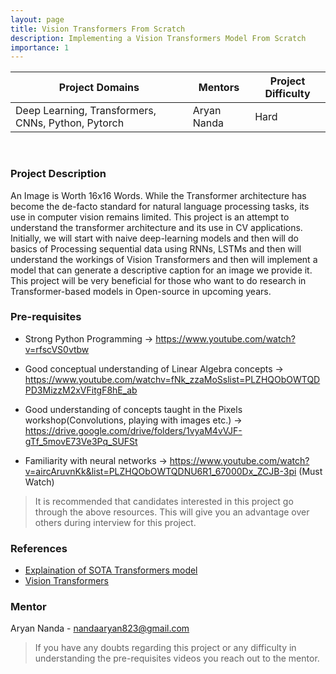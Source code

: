 ```yaml
---
layout: page
title: Vision Transformers From Scratch
description: Implementing a Vision Transformers Model From Scratch
importance: 1
---
```


| Project Domains              | Mentors      | Project Difficulty |
|------------------------------|--------------|--------------------|
| Deep Learning, Transformers, CNNs, Python, Pytorch | Aryan Nanda |  Hard  |

<br>

### Project Description

An Image is Worth 16x16 Words. While the Transformer architecture has become the de-facto standard for natural language processing tasks, its use in computer vision remains limited. This project is an attempt to understand the transformer architecture and its use in CV applications. Initially, we will start with naive deep-learning models and then will do basics of Processing sequential data using RNNs, LSTMs and then will understand the workings of Vision Transformers and then will implement a model that can generate a descriptive caption for an image we provide it.        
This project will be very beneficial for those who want to do research in Transformer-based models in Open-source in upcoming years.

### Pre-requisites 

- Strong Python Programming -> https://www.youtube.com/watch?v=rfscVS0vtbw

- Good conceptual understanding of Linear Algebra concepts -> https://www.youtube.com/watchv=fNk_zzaMoSslist=PLZHQObOWTQDPD3MizzM2xVFitgF8hE_ab 

- Good understanding of concepts taught in the Pixels workshop(Convolutions, playing with images etc.) -> https://drive.google.com/drive/folders/1vyaM4vVJF-gTf_5movE73Ve3Pq_SUFSt

- Familiarity with neural networks -> https://www.youtube.com/watch?v=aircAruvnKk&list=PLZHQObOWTQDNU6R1_67000Dx_ZCJB-3pi (Must Watch)

> It is recommended that candidates interested in this project go through the above resources. This will give you an advantage over others during interview for this project.

### References

- [Explaination of SOTA Transformers model](https://arxiv.org/abs/1706.03762) 
- [Vision Transformers](https://arxiv.org/abs/2010.11929)

### Mentor
Aryan Nanda - nandaaryan823@gmail.com

> If you have any doubts regarding this project or any difficulty in understanding the pre-requisites videos you reach out to the mentor.